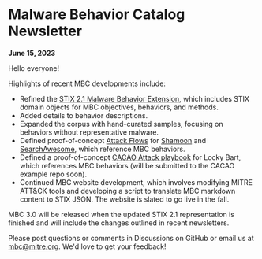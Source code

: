 # <a name="faq"></a>Malware Behavior Catalog Newsletter # 
**June 15, 2023**

Hello everyone!

Highlights of recent MBC developments include:

* Refined the [STIX 2.1 Malware Behavior Extension](https://docs.google.com/document/d/1azr8ewNXhWyLt1a2wE2cG964QuFSPdIBSqCJFJrwEVo/edit?usp=sharing), which includes STIX domain objects for MBC objectives, behaviors, and methods.
* Added details to behavior descriptions.
* Expanded the corpus with hand-curated samples, focusing on behaviors without representative malware.
* Defined proof-of-concept [Attack Flows](https://github.com/center-for-threat-informed-defense/attack-flow/tree/main/corpus) for [Shamoon](https://github.com/MBCProject/mbc-markdown/blob/Lauren-malware-corpus/xample-malware/shamoon.md) and [SearchAwesome](https://github.com/MBCProject/mbc-markdown/blob/Lauren-malware-corpus/xample-malware/searchawesome.md), which reference MBC behaviors.
* Defined a proof-of-concept [CACAO Attack playbook](https://github.com/oasis-tcs/cacao) for Locky Bart, which references MBC behaviors (will be submitted to the CACAO example repo soon).
* Continued MBC website development, which involves modifying MITRE ATT&CK tools and developing a script to translate MBC markdown content to STIX JSON. The website is slated to go live in the fall.

MBC 3.0 will be released when the updated STIX 2.1 representation is finished and will include the changes outlined in recent newsletters.

Please post questions or comments in Discussions on GitHub or email us at mbc@mitre.org. We'd love to get your feedback! 
